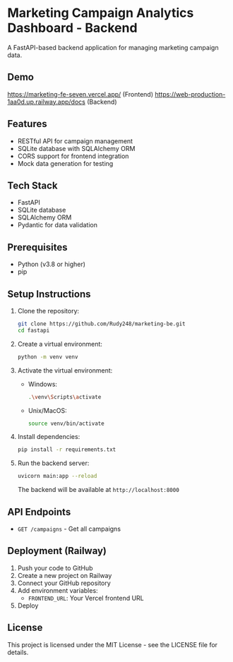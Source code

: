 # Marketing Campaign Analytics Dashboard - Backend

A FastAPI-based backend application for managing marketing campaign data.

## Demo
https://marketing-fe-seven.vercel.app/ (Frontend)
https://web-production-1aa0d.up.railway.app/docs (Backend)

## Features

- RESTful API for campaign management
- SQLite database with SQLAlchemy ORM
- CORS support for frontend integration
- Mock data generation for testing

## Tech Stack

- FastAPI
- SQLite database
- SQLAlchemy ORM
- Pydantic for data validation

## Prerequisites

- Python (v3.8 or higher)
- pip

## Setup Instructions

1. Clone the repository:
   ```bash
   git clone https://github.com/Rudy248/marketing-be.git
   cd fastapi
   ```

2. Create a virtual environment:
   ```bash
   python -m venv venv
   ```

3. Activate the virtual environment:
   - Windows:
     ```bash
     .\venv\Scripts\activate
     ```
   - Unix/MacOS:
     ```bash
     source venv/bin/activate
     ```

4. Install dependencies:
   ```bash
   pip install -r requirements.txt
   ```

5. Run the backend server:
   ```bash
   uvicorn main:app --reload
   ```
   The backend will be available at `http://localhost:8000`

## API Endpoints

- `GET /campaigns` - Get all campaigns




## Deployment (Railway)

1. Push your code to GitHub
2. Create a new project on Railway
3. Connect your GitHub repository
4. Add environment variables:
   - `FRONTEND_URL`: Your Vercel frontend URL
5. Deploy

## License

This project is licensed under the MIT License - see the LICENSE file for details.
